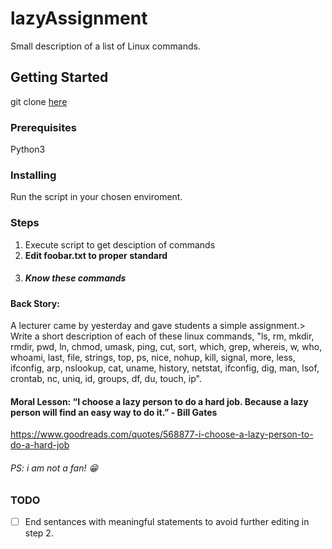 # lazyAssignment
Small description of a list of Linux commands.
## Getting Started
git clone [here](https://github.com/tatmush/lazyAssignment.git)

### Prerequisites
Python3

### Installing
Run the script in your chosen enviroment.

### Steps
1. Execute script to get desciption of commands
2. **Edit foobar.txt to proper standard**
3. ##### **_Know these commands_**


#### Back Story: 
A lecturer came by yesterday and gave students a simple assignment.> Write a short description of each of these linux commands, "ls, rm, mkdir, rmdir, pwd, ln, chmod, umask, ping, cut, sort, which, grep, whereis, w, who, whoami, last, file, strings, top, ps, nice, nohup, kill, signal, more, less, ifconfig, arp, nslookup, cat, uname, history, netstat, ifconfig, dig, man, lsof, crontab, nc, uniq, id, groups, df, du, touch, ip". 

#### Moral Lesson: “I choose a lazy person to do a hard job. Because a lazy person will find an easy way to do it.” - Bill Gates
https://www.goodreads.com/quotes/568877-i-choose-a-lazy-person-to-do-a-hard-job

###### PS: i am not a fan! 😁

### TODO
- [ ] End sentances with meaningful statements to avoid further editing in step 2.
 
